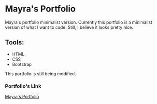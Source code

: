 # Mayra's Portfolio
Mayra's portfolio minimalist version. 
Currently this portfolio is a minimalist version of what I want to code. Still, I believe it looks pretty nice. 

<h2>Tools:</h2>

- HTML
- CSS
- Bootstrap

This portfolio is still being modified.

<h3>Portfolio's Link</h3>

<a href="http://cuencac.net/">Mayra's Portfolio</a>
